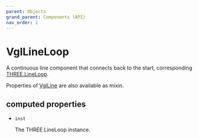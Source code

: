 ```yaml
---
parent: Objects
grand_parent: Components (API)
nav_order: 1
---
```

# VglLineLoop

A continuous line component that connects back to the start,
corresponding [THREE.LineLoop](https://threejs.org/docs/index.html#api/objects/LineLoop).

Properties of [VglLine](vgl-line) are also available as mixin. 

## computed properties 

- `inst` 

  The THREE.LineLoop instance. 

